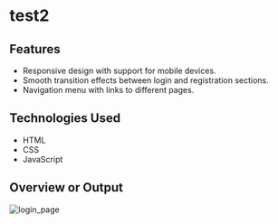 # test2
## Features
- Responsive design with support for mobile devices.
- Smooth transition effects between login and registration sections.
- Navigation menu with links to different pages.
## Technologies Used
- HTML
- CSS
- JavaScript
 ## Overview or Output
  ![login_page](https://github.com/RohitThakur222/test2/assets/165714274/e28bb98e-b988-43a5-b99b-de643675a6f0)
